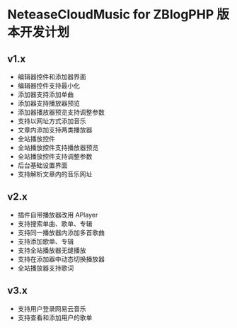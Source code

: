 # NeteaseCloudMusic for ZBlogPHP 版本开发计划

## v1.x
- 编辑器控件和添加器界面
- 编辑器控件支持最小化
- 添加器支持添加单曲
- 添加器支持播放器预览
- 添加器播放器预览支持调整参数
- 支持以网址方式添加音乐
- 文章内添加支持两类播放器
- 全站播放控件
- 全站播放控件支持播放器预览
- 全站播放控件支持调整参数
- 后台基础设置界面
- 支持解析文章内的音乐网址

## v2.x
- 插件自带播放器改用 APlayer
- 支持搜索单曲、歌单、专辑
- 支持同一播放器内添加多首歌曲
- 支持添加歌单、专辑
- 支持全站播放器无缝播放
- 支持在添加器中动态切换播放器
- 全站播放器支持歌词

## v3.x
- 支持用户登录网易云音乐
- 支持查看和添加用户的歌单